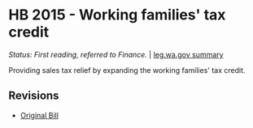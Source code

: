 # HB 2015 - Working families' tax credit
*Status: First reading, referred to Finance.* | [leg.wa.gov summary](https://app.leg.wa.gov/billsummary?BillNumber=2015&Year=2021)

Providing sales tax relief by expanding the working families' tax credit.

## Revisions
* [Original Bill](1/)
